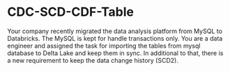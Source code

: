 # CDC-SCD-CDF-Table
Your company recently migrated the data analysis platform from MySQL to Databricks. The MySQL is kept for handle transactions only. You are a data engineer and assigned the task for importing the tables from mysql database to Delta Lake and keep them in sync. In additional to that, there is a new requirement to keep the data change history (SCD2).
